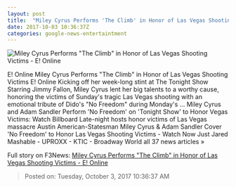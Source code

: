 ```yaml
---
layout: post
title:  "Miley Cyrus Performs 'The Climb' in Honor of Las Vegas Shooting Victims - E! Online"
date: 2017-10-03 10:36:37Z
categories: google-news-entertaintment
---
```


![Miley Cyrus Performs "The Climb" in Honor of Las Vegas Shooting Victims - E! Online](http://akns-images.eonline.com/eol_images/Entire_Site/201792/rs_600x600-171002204423-600-miley-cyrus-mv-10217.jpg?downsize=450:*&crop=450:350;left,top)

E! Online Miley Cyrus Performs "The Climb" in Honor of Las Vegas Shooting Victims E! Online Kicking off her week-long stint at The Tonight Show Starring Jimmy Fallon, Miley Cyrus lent her big talents to a worthy cause, honoring the victims of Sunday's tragic Las Vegas shooting with an emotional tribute of Dido's "No Freedom" during Monday's ... Miley Cyrus and Adam Sandler Perform 'No Freedom' on 'Tonight Show' to Honor Vegas Victims: Watch Billboard Late-night hosts honor victims of Las Vegas massacre Austin American-Statesman Miley Cyrus & Adam Sandler Cover 'No Freedom' to Honor Las Vegas Shooting Victims - Watch Now Just Jared Mashable - UPROXX - KTIC - Broadway World all 37 news articles »


Full story on F3News: [Miley Cyrus Performs "The Climb" in Honor of Las Vegas Shooting Victims - E! Online](http://www.f3nws.com/n/fVcxBJ)

> Posted on: Tuesday, October 3, 2017 10:36:37 AM
